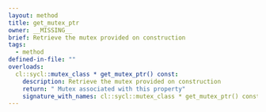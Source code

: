 ```yaml
---
layout: method
title: get_mutex_ptr
owner: __MISSING__
brief: Retrieve the mutex provided on construction
tags:
  - method
defined-in-file: ""
overloads:
  cl::sycl::mutex_class * get_mutex_ptr() const:
    description: Retrieve the mutex provided on construction
    return: " Mutex associated with this property"
    signature_with_names: cl::sycl::mutex_class * get_mutex_ptr() const
---
```

